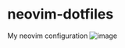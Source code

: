 # neovim-dotfiles
My neovim configuration
![image](https://github.com/tTabbZIn/neovim-dotfiles/assets/66449270/f82b65cd-20f6-4560-927a-b470988c53c5)
